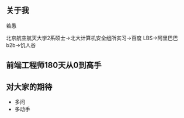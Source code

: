 ## 关于我
若愚

北京航空航天大学2系硕士->北大计算机安全组所实习->百度 LBS->阿里巴巴 b2b->饥人谷

## 前端工程师180天从0到高手

## 对大家的期待
- 多问
- 多动手
